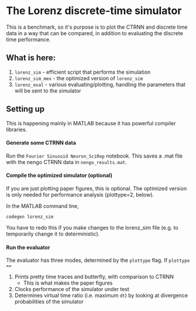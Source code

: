 # The Lorenz discrete-time simulator
This is a benchmark, so it's purpose is to plot the CTRNN and discrete time data in a way that can be compared, in addition to evaluating the discrete time performance.

## What is here:
1. `lorenz_sim` - efficient script that performs the simulation
2. `lorenz_sim_mex` - the optimized version of `lorenz_sim`
3. `lorenz_eval` - various evaluating/plotting, handling the parameters that will be sent to the simulator

## Setting up
This is happening mainly in MATLAB because it has powerful compiler libraries.

#### Generate some CTRNN data
Run the `Fourier Sinusoid Neuron_SciRep` notebook. This saves a .mat file with the nengo CTRNN data in `nengo_results.mat`.

#### Compile the optimized simulator (optional)
If you are just plotting paper figures, this is optional. The optimized version is only needed for performance analysis (plottype=2, below).

In the MATLAB command line, 
```
codegen lorenz_sim
```
You have to redo this if you make changes to the lorenz_sim file (e.g. to temporarily change it to deterministic).

#### Run the evaluator
The evaluator has three modes, determined by the `plottype` flag. If `plottype ==`

1. Prints pretty time traces and butterfly, with comparison to CTRNN
    - This is what makes the paper figures
2. Clocks performance of the simulator under test
3. Determines virtual time ratio (i.e. maximum `dt`) by looking at divergence probabilities of the simulator

